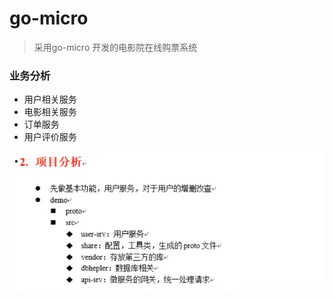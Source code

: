 # go-micro

> 采用go-micro 开发的电影院在线购票系统

### 业务分析

- 用户相关服务
- 电影相关服务
- 订单服务
- 用户评价服务

![1574329054014](assets/1574329054014.png)











